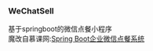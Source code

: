### WeChatSell
基于springboot的微信点餐小程序<br>
魔改自慕课网:[Spring Boot企业微信点餐系统](https://coding.imooc.com/class/117.html)
